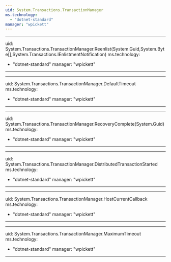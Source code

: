 ```yaml
---
uid: System.Transactions.TransactionManager
ms.technology: 
  - "dotnet-standard"
manager: "wpickett"
---
```


---
uid: System.Transactions.TransactionManager.Reenlist(System.Guid,System.Byte[],System.Transactions.IEnlistmentNotification)
ms.technology: 
  - "dotnet-standard"
manager: "wpickett"
---

---
uid: System.Transactions.TransactionManager.DefaultTimeout
ms.technology: 
  - "dotnet-standard"
manager: "wpickett"
---

---
uid: System.Transactions.TransactionManager.RecoveryComplete(System.Guid)
ms.technology: 
  - "dotnet-standard"
manager: "wpickett"
---

---
uid: System.Transactions.TransactionManager.DistributedTransactionStarted
ms.technology: 
  - "dotnet-standard"
manager: "wpickett"
---

---
uid: System.Transactions.TransactionManager.HostCurrentCallback
ms.technology: 
  - "dotnet-standard"
manager: "wpickett"
---

---
uid: System.Transactions.TransactionManager.MaximumTimeout
ms.technology: 
  - "dotnet-standard"
manager: "wpickett"
---
